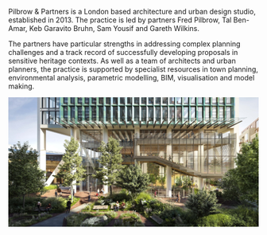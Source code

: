 Pilbrow & Partners is a London based architecture and urban design studio, established in 2013. The practice is led by partners Fred Pilbrow, Tal Ben-Amar, Keb Garavito Bruhn, Sam Yousif and Gareth Wilkins.

The partners have particular strengths in addressing complex planning challenges and a track record of successfully developing proposals in sensitive heritage contexts. As well as a team of architects and urban planners, the practice is supported by specialist resources in town planning, environmental analysis, parametric modelling, BIM, visualisation and model making.

![Edge](img/1842_n142_ppwebsite.jpg)

<!--
🙋‍♀️ A short introduction - what is your organization all about?
🌈 Contribution guidelines - how can the community get involved?
👩‍💻 Useful resources - where can the community find your docs? Is there anything else the community should know?
🍿 Fun facts - what does your team eat for breakfast?
🧙 Remember, you can do mighty things with the power of [Markdown](https://guides.github.com/features/mastering-markdown/)
-->
